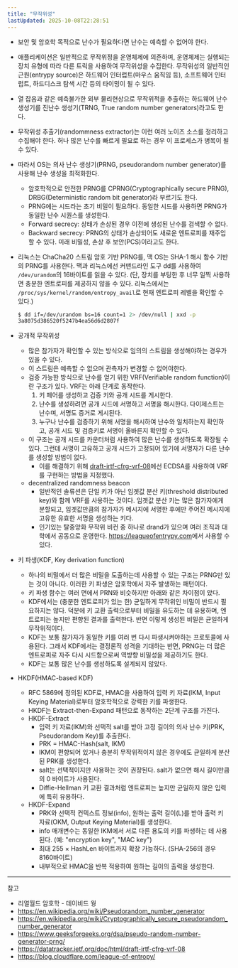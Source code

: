 ```yaml
---
title: "무작위성"
lastUpdated: 2025-10-08T22:28:51
---
```


- 보안 및 암호학 목적으로 난수가 필요하다면 난수는 예측할 수 없어야 한다.
- 애플리케이션은 일반적으로 무작위정을 운영체제에 의존하며, 운영체제는 실행되는 장치 유형에 따라 다른 트릭을 사용하여 무작위성을 수집한다. 무작위성의 일반적인 근원(entrypy source)은 하드웨어 인터럽트(마우스 움직임 등), 소프트웨어 인터럽트, 하드디스크 탐색 시간 등의 타이밍이 될 수 있다.
- 열 잡음과 같은 예측불가한 외부 물리현상으로 무작위적을 추출하는 하드웨어 난수 생성기를 진난수 생성기(TRNG, True random number generators)라고도 한다.
- 무작위성 추출기(randommness extractor)는 이런 여러 노이즈 소스를 정리하고 수집해야 한다. 허나 많은 난수를 빠르게 필요로 하는 경우 이 프로세스가 병목이 될 수 있다.

- 따라서 OS는 의사 난수 생성기(PRNG, pseudorandom number generator)를 사용해 난수 생성을 최적화한다.
  - 암호학적으로 안전한 PRNG를 CPRNG(Cryptographically secure PRNG), DRBG(Deterministic random bit generator)라 부르기도 한다.
  - PRNG에는 시드라는 초기 비밀이 필요하다. 동일한 시드를 사용하면 PRNG가 동일한 난수 시퀀스를 생성한다.
  - Forward secrecy: 상태가 손상된 경우 이전에 생성된 난수를 검색할 수 없다.
  - Backward secrecy: PRNG의 상태가 손상되어도 새로운 엔트로피를 재주입할 수 있다. 미래 비밀성, 손상 후 보안(PCS)이라고도 한다.

- 리눅스는 ChaCha20 스트림 암호 기반 PRNG를, 맥 OS는 SHA-1 해시 함수 기반의 PRNG를 사용한다. 맥과 리눅스에선 커맨드라인 도구 dd를 사용하여 `/dev/urandom`의 16바이트를 읽을 수 있다. (단, 장치를 부팅한 후 너무 일찍 사용하면 충분한 엔트로피를 제공하지 않을 수 있다. 리눅스에서는 `/proc/sys/kernel/random/entropy_avail`로 현재 엔트로피 레벨을 확인할 수 있다.)

  ```sh
  $ dd if=/dev/urandom bs=16 count=1 2> /dev/null | xxd -p
  3a8075d386520f5247b4ea56d6d2807f
  ```

- 공개적 무작위성
  - 많은 참가자가 확인할 수 있는 방식으로 임의의 스트림을 생성해야하는 경우가 있을 수 있다.
  - 이 스트림은 예측할 수 없으며 관측자가 변경할 수 없어야한다.
  - 검증 가능한 방식으로 난수를 얻기 위한 VRF(Verifiable random function)이란 구조가 있다. VRF는 아래 단계로 동작한다.
    1. 키 페어를 생성하고 검증 키와 공개 시드를 게시한다.
    2. 난수를 생성하려면 공개 시드에 서명하고 서명을 해시한다. 다이제스트는 난수며, 서명도 증거로 게시된다.
    3. 누구나 난수를 검증하기 위해 서명을 해시하여 난수와 일치하는지 확인하고, 공개 시드 및 검증키로 서명이 올바른지 확인할 수 있다.
  - 이 구조는 공개 시드를 카운터처럼 사용하여 많은 난수를 생성하도록 확장될 수 있다. 그런데 서명이 고유하고 공개 시드가 고정되어 있기에 서명자가 다른 난수를 생성할 방법이 없다.
    - 이를 해결하기 위해 [draft-irtf-cfrg-vrf-08](https://tools.ietf.org/html/draft-irtf-cfrg-vrf-08)에선 ECDSA를 사용하여 VRF를 구현하는 방법을 지정했다.
  - decentralized randomness beacon
    - 일반적인 솔류션은 단일 키가 아닌 임곗값 분산 키(threshold distributed key)와 함께 VRF를 사용하는 것이다. 임곗값 분산 키는 많은 참가자에게 분할되고, 임곗값만큼의 참가자가 메시지에 서명한 후에만 주어진 메시지에 고유한 유효한 서명을 생성하는 키다.
    - 인기있는 탈중앙화 무작위 비컨 중 하나로 drand가 있으며 여러 조직과 대학에서 공동으로 운영한다. <https://leagueofentrypy.com>에서 사용할 수 있다.

- 키 파생(KDF, Key derivation function)
  - 하나의 비밀에서 더 많은 비밀을 도출하는데 사용할 수 있는 구조는 PRNG만 있는 것이 아니다. 이러한 키 파생은 암호학에서 자주 발생하는 패턴이다.
  - 키 파생 함수는 여러 면에서 PRN와 비슷하지만 아래와 같은 차이점이 았다.
  - KDF에서는 (충분한 엔트로피가 있는 한) 균일하게 무작위인 비밀이 반드시 필요하지는 않다. 덕분에 키 교환 출력으로부터 비밀을 유도하는 데 유용하며, 엔트로피는 높지만 편향된 결과를 출력한다. 반면 이렇게 생성된 비밀은 균일하게 무작위적이다.
  - KDF는 보통 참가자가 동일한 키를 여러 번 다시 파생시켜야하는 프로토콜에 사용된다. 그래서 KDF에서는 결정론적 성격을 기대하는 반면, PRNG는 더 많은 엔트로피로 자주 다시 시드함으로써 역방향 비밀성을 제공하기도 한다.
  - KDF는 보통 많은 난수를 생성하도록 설계되지 않았다.

- HKDF(HMAC-based KDF)
  - RFC 5869에 정의된 KDF로, HMAC을 사용하여 입력 키 자료(IKM, Input Keying Material)로부터 암호학적으로 강력한 키를 파생한다.
  - HKDF는 Extract-then-Expand 패턴으로 동작하는 2단계 구조를 가진다.
  - HKDF-Extract
    - 입력 키 자료(IKM)와 선택적 salt를 받아 고정 길이의 의사 난수 키(PRK, Pseudorandom Key)를 추출한다.
    - PRK = HMAC-Hash(salt, IKM)
    - IKM이 편향되어 있거나 충분히 무작위적이지 않은 경우에도 균일하게 분산된 PRK를 생성한다.
    - salt는 선택적이지만 사용하는 것이 권장된다. salt가 없으면 해시 길이만큼의 0 바이트가 사용된다.
    - Diffie-Hellman 키 교환 결과처럼 엔트로피는 높지만 균일하지 않은 입력에 특히 유용하다.
  - HKDF-Expand
    - PRK와 선택적 컨텍스트 정보(info), 원하는 출력 길이(L)를 받아 출력 키 자료(OKM, Output Keying Material)를 생성한다.
    - info 매개변수는 동일한 IKM에서 서로 다른 용도의 키를 파생하는 데 사용된다. (예: "encryption key", "MAC key")
    - 최대 255 × HashLen 바이트까지 확장 가능하다. (SHA-256의 경우 8160바이트)
    - 내부적으로 HMAC을 반복 적용하여 원하는 길이의 출력을 생성한다.

---
참고

- 리얼월드 암호학 - 데이비드 웡
- <https://en.wikipedia.org/wiki/Pseudorandom_number_generator>
- <https://en.wikipedia.org/wiki/Cryptographically_secure_pseudorandom_number_generator>
- <https://www.geeksforgeeks.org/dsa/pseudo-random-number-generator-prng/>
- <https://datatracker.ietf.org/doc/html/draft-irtf-cfrg-vrf-08>
- <https://blog.cloudflare.com/league-of-entropy/>
